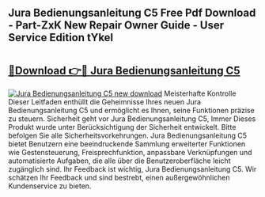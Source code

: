 ## Jura Bedienungsanleitung C5 Free Pdf Download - Part-ZxK New Repair Owner Guide - User Service Edition tYkel

# <h2><a href="http://df3nkp.blite.top/?on=Jura+Bedienungsanleitung+C5">🔗Download 👉🔴 Jura Bedienungsanleitung C5</a></h2>

[![Jura Bedienungsanleitung C5 new download](https://i.imgur.com/lujVjoI.png)](http://df3nkp.blite.top/?on=Jura+Bedienungsanleitung+C5)
Meisterhafte Kontrolle Dieser Leitfaden enthüllt die Geheimnisse Ihres neuen Jura Bedienungsanleitung C5 und ermöglicht es Ihnen, seine Funktionen präzise zu steuern. Sicherheit geht vor Jura Bedienungsanleitung C5, Immer Dieses Produkt wurde unter Berücksichtigung der Sicherheit entwickelt. Bitte befolgen Sie alle Sicherheitsvorkehrungen. Jura Bedienungsanleitung C5 bietet Benutzern eine beeindruckende Sammlung erweiterter Funktionen wie Gestensteuerung, Freisprechfunktion, anpassbare Verknüpfungen und automatisierte Aufgaben, die alle über die Benutzeroberfläche leicht zugänglich sind. Ihr Feedback ist wichtig, Jura Bedienungsanleitung C5. Wir schätzen Ihr Feedback und sind bestrebt, einen außergewöhnlichen Kundenservice zu bieten.
